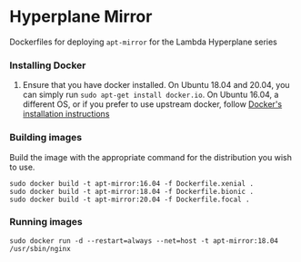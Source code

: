 # Hyperplane Mirror

Dockerfiles for deploying `apt-mirror` for the Lambda Hyperplane series

### Installing Docker

1) Ensure that you have docker installed. On Ubuntu 18.04 and 20.04, you can simply run `sudo apt-get install docker.io`. On Ubuntu 16.04, a different OS, or if you prefer to use upstream docker, follow [Docker's installation instructions](https://docs.docker.com/engine/install/ubuntu/)

### Building images

Build the image with the appropriate command for the distribution you wish to use.

```
sudo docker build -t apt-mirror:16.04 -f Dockerfile.xenial .
sudo docker build -t apt-mirror:18.04 -f Dockerfile.bionic .
sudo docker build -t apt-mirror:20.04 -f Dockerfile.focal .
```

### Running images

```
sudo docker run -d --restart=always --net=host -t apt-mirror:18.04 /usr/sbin/nginx
```

